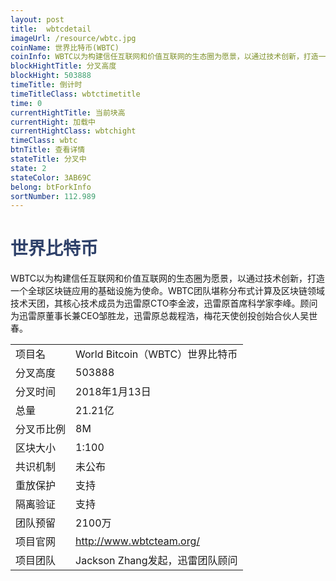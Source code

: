 ```yaml
---
layout: post
title:  wbtcdetail
imageUrl: /resource/wbtc.jpg
coinName: 世界比特币(WBTC)
coinInfo: WBTC以为构建信任互联网和价值互联网的生态圈为愿景，以通过技术创新，打造一个全球区块链应用的基础设施为使命
blockHightTitle: 分叉高度
blockHight: 503888
timeTitle: 倒计时
timeTitleClass: wbtctimetitle
time: 0
currentHightTitle: 当前块高
currentHight: 加载中
currentHightClass: wbtchight
timeClass: wbtc
btnTitle: 查看详情
stateTitle: 分叉中
state: 2
stateColor: 3AB69C
belong: btForkInfo
sortNumber: 112.989
---
```

<h1 style="color: #2F416A">世界比特币</h1>
<p>WBTC以为构建信任互联网和价值互联网的生态圈为愿景，以通过技术创新，打造一个全球区块链应用的基础设施为使命。WBTC团队堪称分布式计算及区块链领域技术天团，其核心技术成员为迅雷原CTO李金波，迅雷原首席科学家李峰。顾问为迅雷原董事长兼CEO邹胜龙，迅雷原总裁程浩，梅花天使创投创始合伙人吴世春。
</p>
<table class="center">
  <tbody>
    <tr>
        <td class="tablehalf">项目名</td>
        <td class="tablehalf">World Bitcoin（WBTC）世界比特币</td>
    </tr>
    <tr>
        <td>分叉高度</td>
        <td>503888</td>
    </tr>
    <tr>
        <td>分叉时间</td>
        <td>2018年1月13日</td>
    </tr>
    <tr>
        <td>总量</td>
        <td>21.21亿</td>
    </tr>
    <tr>
        <td>分叉币比例</td>
        <td>8M</td>
    </tr>
    <tr>
        <td>区块大小</td>
        <td>1:100</td>
    </tr>
    <tr>
        <td>共识机制</td>
        <td>未公布</td>
    </tr>
    <tr>
        <td>重放保护</td>
        <td>支持</td>
    </tr>
    <tr>
        <td>隔离验证</td>
        <td>支持</td>
    </tr>
    <tr>
        <td>团队预留</td>
        <td>2100万</td>
    </tr>
    <tr>
        <td>项目官网</td>
        <td><a href="http://www.wbtcteam.org/" target="_blank">http://www.wbtcteam.org/</a></td>
    </tr>
    <tr>
        <td>项目团队</td>
        <td>Jackson Zhang发起，迅雷团队顾问</td>
    </tr>
  </tbody>
</table>